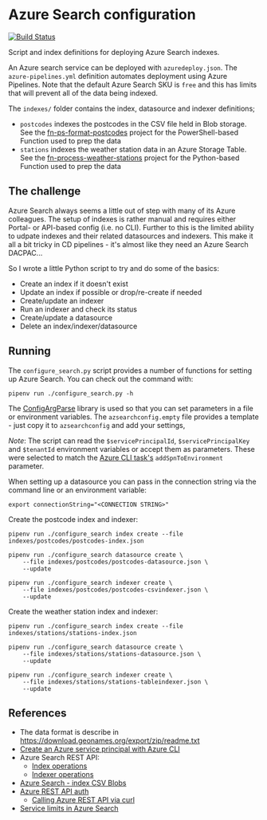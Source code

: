 # Azure Search configuration

[![Build Status](https://dev.azure.com/weatherballoon/Weather%20Balloon/_apis/build/status/weather-balloon.deploy-search?branchName=master)](https://dev.azure.com/weatherballoon/Weather%20Balloon/_build/latest?definitionId=13&branchName=master)

Script and index definitions for deploying Azure Search indexes.

An Azure search service can be deployed with `azuredeploy.json`. The `azure-pipelines.yml`
definition automates deployment using Azure Pipelines. Note that the default Azure Search SKU
is `free` and this has limits that will prevent all of the data being indexed.

The `indexes/` folder contains the index, datasource and indexer definitions;

- `postcodes` indexes the postcodes in the CSV file held in Blob storage.
See the [fn-ps-format-postcodes](https://github.com/weather-balloon/fn-ps-format-postcodes)
project for the PowerShell-based Function used to prep the data
- `stations` indexes the weather station data in an Azure Storage Table.
See the [fn-process-weather-stations](https://github.com/weather-balloon/fn-process-weather-stations)
project for the Python-based Function used to prep the data

## The challenge

Azure Search always seems a little out of step with many of its Azure colleagues. The
setup of indexes is rather manual and requires either Portal- or API-based config
(i.e. no CLI). Further to this is the limited ability to udpate indexes and their related
datasources and indexers. This make it all a bit tricky in CD pipelines - it's almost
like they need an Azure Search DACPAC...

So I wrote a little Python script to try and do some of the basics:

- Create an index if it doesn't exist
- Update an index if possible or drop/re-create if needed
- Create/update an indexer
- Run an indexer and check its status
- Create/update a datasource
- Delete an index/indexer/datasource

## Running

The `configure_search.py` script provides a number of functions for setting up Azure Search. You can
check out the command with:

    pipenv run ./configure_search.py -h

The [ConfigArgParse](https://pypi.org/project/ConfigArgParse/) library is used so that
you can set parameters in a file or environment variables. The `azsearchconfig.empty` file
provides a template - just copy it to `azsearchconfig` and add your settings,

_Note_: The script can read the `$servicePrincipalId`, `$servicePrincipalKey` and `$tenantId`
environment variables or accept them as parameters. These were selected to match the
[Azure CLI task's](https://docs.microsoft.com/en-us/azure/devops/pipelines/tasks/deploy/azure-cli?view=azure-devops)
`addSpnToEnvironment` parameter.

When setting up a datasource you can pass in the connection string via the command line
or an environment variable:

    export connectionString="<CONNECTION STRING>"

Create the postcode index and indexer:

    pipenv run ./configure_search index create --file indexes/postcodes/postcodes-index.json

    pipenv run ./configure_search datasource create \
        --file indexes/postcodes/postcodes-datasource.json \
        --update

    pipenv run ./configure_search indexer create \
        --file indexes/postcodes/postcodes-csvindexer.json \
        --update


Create the weather station index and indexer:

    pipenv run ./configure_search index create --file indexes/stations/stations-index.json

    pipenv run ./configure_search datasource create \
        --file indexes/stations/stations-datasource.json \
        --update

    pipenv run ./configure_search indexer create \
        --file indexes/stations/stations-tableindexer.json \
        --update


## References

* The data format is describe in https://download.geonames.org/export/zip/readme.txt
* [Create an Azure service principal with Azure CLI](https://docs.microsoft.com/en-us/cli/azure/create-an-azure-service-principal-azure-cli)
* Azure Search REST API:
  * [Index operations](https://docs.microsoft.com/en-au/rest/api/searchservice/index-operations)
  * [Indexer operations](https://docs.microsoft.com/en-au/rest/api/searchservice/indexer-operations)
* [Azure Search - index CSV Blobs](https://docs.microsoft.com/en-au/azure/search/search-howto-index-csv-blobs)
* [Azure REST API auth](https://docs.microsoft.com/en-us/rest/api/azure/#create-the-request)
  * [Calling Azure REST API via curl](https://medium.com/@mauridb/calling-azure-rest-api-via-curl-eb10a06127)
* [Service limits in Azure Search](https://docs.microsoft.com/en-au/azure/search/search-limits-quotas-capacity)
